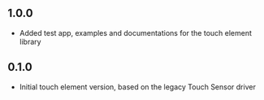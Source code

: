 ## 1.0.0

- Added test app, examples and documentations for the touch element library

## 0.1.0

- Initial touch element version, based on the legacy Touch Sensor driver
